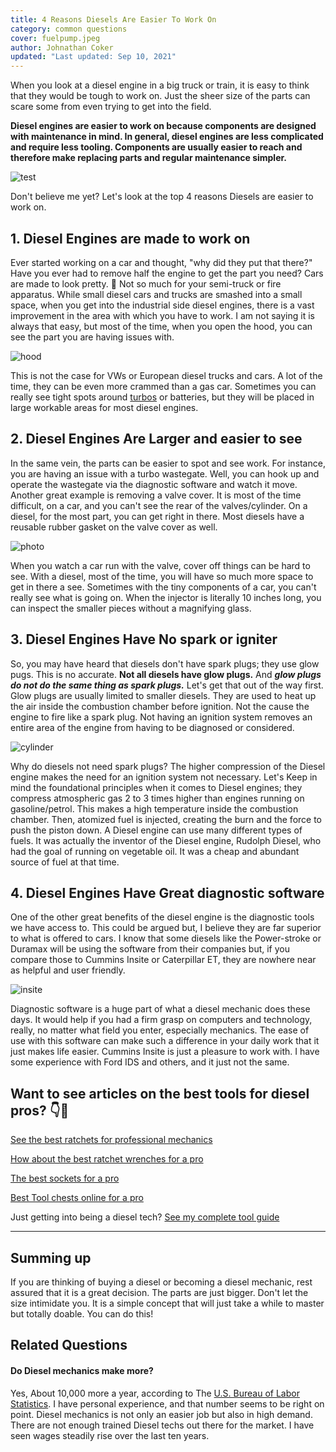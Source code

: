 ```yaml
---
title: 4 Reasons Diesels Are Easier To Work On
category: common questions
cover: fuelpump.jpeg
author: Johnathan Coker
updated: "Last updated: Sep 10, 2021"
---
```


When you look at a diesel engine in a big truck or train, it is easy to think that they would be tough to work on. Just the sheer size of the parts can scare some from even trying to get into the field.

**Diesel engines are easier to work on because components are designed with maintenance in mind. In general, diesel engines are less complicated and require less tooling. Components are usually easier to reach and therefore make replacing parts and regular maintenance simpler.**

![test](./fuelpump.jpeg)

Don't believe me yet? Let's look at the top 4 reasons Diesels are easier to work on.

## 1. Diesel Engines are made to work on

Ever started working on a car and thought, "why did they put that there?" Have you ever had to remove half the engine to get the part you need? Cars are made to look pretty. 🚗 Not so much for your semi-truck or fire apparatus. While small diesel cars and trucks are smashed into a small space, when you get into the industrial side diesel engines, there is a vast improvement in the area with which you have to work. I am not saying it is always that easy, but most of the time, when you open the hood, you can see the part you are having issues with.

![hood](openhood.jpg)

This is not the case for VWs or European diesel trucks and cars. A lot of the time, they can be even more crammed than a gas car. Sometimes you can really see tight spots around [turbos](/do-all-diesels-have-turbos/) or batteries, but they will be placed in large workable areas for most diesel engines.

## 2. Diesel Engines Are Larger and easier to see

In the same vein, the parts can be easier to spot and see work. For instance, you are having an issue with a turbo wastegate. Well, you can hook up and operate the wastegate via the diagnostic software and watch it move. Another great example is removing a valve cover. It is most of the time difficult, on a car, and you can't see the rear of the valves/cylinder. On a diesel, for the most part, you can get right in there. Most diesels have a reusable rubber gasket on the valve cover as well.

![photo](./isx.jpg)

When you watch a car run with the valve, cover off things can be hard to see. With a diesel, most of the time, you will have so much more space to get in there a see. Sometimes with the tiny components of a car, you can't really see what is going on. When the injector is literally 10 inches long, you can inspect the smaller pieces without a magnifying glass.

## 3. Diesel Engines Have No spark or igniter

So, you may have heard that diesels don't have spark plugs; they use glow pugs. This is no accurate. **Not all diesels have glow plugs.** And **_glow plugs do not do the same thing as spark plugs._** Let's get that out of the way first. Glow plugs are usually limited to smaller diesels. They are used to heat up the air inside the combustion chamber before ignition. Not the cause the engine to fire like a spark plug. Not having an ignition system removes an entire area of the engine from having to be diagnosed or considered.

![cylinder](./clyder.gif)

Why do diesels not need spark plugs? The higher compression of the Diesel engine makes the need for an ignition system not necessary. Let's Keep in mind the foundational principles when it comes to Diesel engines; they compress atmospheric gas 2 to 3 times higher than engines running on gasoline/petrol. This makes a high temperature inside the combustion chamber. Then, atomized fuel is injected, creating the burn and the force to push the piston down. A Diesel engine can use many different types of fuels. It was actually the inventor of the Diesel engine, Rudolph Diesel, who had the goal of running on vegetable oil. It was a cheap and abundant source of fuel at that time.

## 4. Diesel Engines Have Great diagnostic software

One of the other great benefits of the diesel engine is the diagnostic tools we have access to. This could be argued but, I believe they are far superior to what is offered to cars. I know that some diesels like the Power-stroke or Duramax will be using the software from their companies but, if you compare those to Cummins Insite or Caterpillar ET, they are nowhere near as helpful and user friendly.

![insite](./insite.jpg)

Diagnostic software is a huge part of what a diesel mechanic does these days. It would help if you had a firm grasp on computers and technology, really, no matter what field you enter, especially mechanics. The ease of use with this software can make such a difference in your daily work that it just makes life easier. Cummins Insite is just a pleasure to work with. I have some experience with Ford IDS and others, and it just not the same.

## Want to see articles on the best tools for diesel pros? 👇🔧

[See the best ratchets for professional mechanics](/the-best-ratchet-for-professional-mechanics/)

[How about the best ratchet wrenches for a pro](/best-rachet-wrench/)

[The best sockets for a pro](/the-best-sockets-for-professional-mechanics/)

[Best Tool chests online for a pro](/5-best-toolboxes-for-mechancis-under-2k/)

Just getting into being a diesel tech? [See my complete tool guide](/the-tool-guide-for-new-diesel-mechanics/)

---

## Summing up

If you are thinking of buying a diesel or becoming a diesel mechanic, rest assured that it is a great decision. The parts are just bigger. Don't let the size intimidate you. It is a simple concept that will just take a while to master but totally doable. You can do this!

## Related Questions

#### Do Diesel mechanics make more?

Yes, About 10,000 more a year, according to The [U.S. Bureau of Labor Statistics](https://www.bls.gov/ooh/installation-maintenance-and-repair/diesel-service-technicians-and-mechanics.htm). I have personal experience, and that number seems to be right on point. Diesel mechanics is not only an easier job but also in high demand. There are not enough trained Diesel techs out there for the market. I have seen wages steadily rise over the last ten years.
